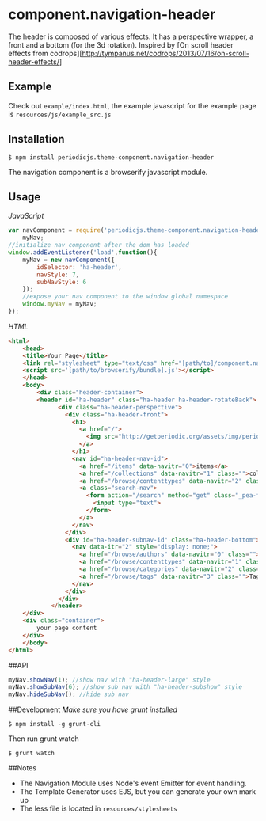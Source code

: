# component.navigation-header

The header is composed of various effects. It has a perspective wrapper, a front and a bottom (for the 3d rotation). Inspired by [On scroll header effects from codrops][http://tympanus.net/codrops/2013/07/16/on-scroll-header-effects/]

## Example

Check out `example/index.html`, the example javascript for the example page is `resources/js/example_src.js`

## Installation

```
$ npm install periodicjs.theme-component.navigation-header
```

The navigation component is a browserify javascript module.

## Usage

*JavaScript*
```javascript
var navComponent = require('periodicjs.theme-component.navigation-header'),
	myNav;
//initialize nav component after the dom has loaded
window.addEventListener('load',function(){
	myNav = new navComponent({
		idSelector: 'ha-header',
		navStyle: 7,
		subNavStyle: 6
	});
	//expose your nav component to the window global namespace
	window.myNav = myNav;
});
```

*HTML*
```html
<html>
	<head>
  	<title>Your Page</title>
  	<link rel="stylesheet" type="text/css" href="[path/to]/component.navigation-header.css">
  	<script src='[path/to/browserify/bundle].js'></script>
	</head>
	<body>
		<div class="header-container">
    	<header id="ha-header" class="ha-header ha-header-rotateBack">
			  <div class="ha-header-perspective">
			    <div class="ha-header-front">
			      <h1>
			        <a href="/">
			          <img src="http://getperiodic.org/assets/img/periodic-favicon.png">
			        </a>
			      </h1>
			      <nav id="ha-header-nav-id">
			        <a href="/items" data-navitr="0">items</a>
			        <a href="/collections" data-navitr="1" class="">collections</a>
			        <a href="/browse/contenttypes" data-navitr="2" class="has-sub-nav">browse</a>
			        <a class="search-nav">
			          <form action="/search" method="get" class="_pea-form">
			            <input type="text">
			          </form>
			        </a>
			      </nav>
			    </div>
			    <div id="ha-header-subnav-id" class="ha-header-bottom">
			      <nav data-itr="2" style="display: none;">
			        <a href="/browse/authors" data-navitr="0" class="">Authors</a>
			        <a href="/browse/contenttypes" data-navitr="1" class="">Content Types</a>
			        <a href="/browse/categories" data-navitr="2" class="">Categories</a>
			        <a href="/browse/tags" data-navitr="3" class="">Tags</a>
			      </nav>
			    </div>
			  </div>
			</header>
  	</div>
  	<div class="container">
  		your page content
  	</div>
	</body>
</html>
```

##API

```javascript
myNav.showNav(1); //show nav with "ha-header-large" style
myNav.showSubNav(6); //show sub nav with "ha-header-subshow" style
myNav.hideSubNav(); //hide sub nav
```
##Development
*Make sure you have grunt installed*
```
$ npm install -g grunt-cli
```

Then run grunt watch
```
$ grunt watch
```

##Notes
* The Navigation Module uses Node's event Emitter for event handling.
* The Template Generator uses EJS, but you can generate your own mark up
* The less file is located in `resources/stylesheets`